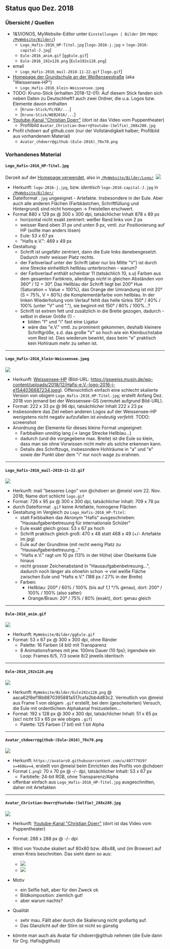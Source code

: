 ## Status quo Dez. 2018 ##

### Übersicht / Quellen ###
* 1&1/IONOS, MyWebsite-Editor unter `Einstellungen | Bilder` (im repo: [`/MyWebsite/Bilder/`](../../MyWebsite/Bilder/))
  - `Logo_Hafis-2016_HP-Titel.jpg` [`logo-2016-j.jpg` = `logo-2016-capital-J.jpg`]
  - `Eule-2016_anim.gif` [`ggEule.gif`]
  - `Eule-2016_192x128.png` [`Eule192x128.png`]
* email
  - `Logo_Hafis-2016_mail-2018-11-22.gif` [`logo.gif`]
* [Homepage der Grundschule an der Weißenseestraße](https://gsweiss.musin.de/zusatzangebote) (aka "Weissensee-HP")
  - `Logo_Hafis-2016_klein-Weissensee.jpeg`
* TODO: Kruno-Stick (erhalten 2018-12-01):
  Auf diesem Stick fanden sich neben Daten zu Deutschheft1 auch zwei Ordner, die u.a. Logos bzw. Elemente davon enthalten
  - [`Kruno-Stick/FLYER/...`]
  - [`Kruno-Stick/WEB2016/...`]
* [Youtube-Kanal "Christian Doerr"](https://www.youtube.com/channel/UC8E3QP7VHt7u6CBszPK8miA) (dort ist das Video vom Puppentheater)
  - Profilbild `Avatar_Christian-Doerr@Youtube-(Selfie)_288x288.jpg`
* Profil chdoerr auf github.com (nur der Vollständigkeit halber; Profilbild aus vorhandenem Material)
  - `Avatar_chdoerr@github-(Eule-2016)_70x70.png`


### Vorhandenes Material ###


#### `Logo_Hafis-2016_HP-Titel.jpg` ####
Derzeit auf der [Homepage verwendet](https://www.lernhilfe-hafis.de/s/img/logo-2016-j.jpg), also in [`/MyWebsite/Bilder/Logo/`](../../MyWebsite/Bilder/Logo/).
![](./Logo_Hafis-2016_HP-Titel.jpg)

* Herkunft: `logo-2016-j.jpg`, bzw. *identisch* `logo-2016-capital-J.jpg` in [`/MyWebsite/Bilder/`](../../MyWebsite/Bilder/)
* Dateiformat `.jpg` ungeeignet - Artefakte. Insbesondere in der Eule. Aber auch alle anderen Flächen (Farbkästchen, Schriftfüllung und Hintergrund) sind nicht homogen -> Freistellen erschwert.
* Format 880 x 129 px @ 300 x 300 dpi, tatsächlicher Inhalt 878 x 89 px
  - horizontal nicht exakt zentriert: weißer Rand links von 2 px
  - weisser Rand oben 31 px und unten 9 px, vmtl. zur Positionierung auf HP (sollte man anders lösen)
  - Eule: 53 x 67 px
  - "Hafis e.V.": 469 x 49 px
* Gestaltung:
  - Schrift ist ungefähr zentriert, dann die Eule links danebengesetzt. Dadurch mehr weisser Platz rechts.
  - der Farbverlauf unter der Schrift (aber nur bis Mitte "V") ist durch eine Strecke einheitlich hellblau unterbrochen - warum?
  - der Farbverlauf enthält scheinbar 11 (tatsächlich 10, s.u) Farben aus dem gesamten Farbkreis, allerdings *nicht* in gleichen Abständen von 360° / 12 = 30°. Das Hellblau der Schrift liegt bei 200° Hue (Saturation = Value = 100%), das Orange der Umrandung ist mit 20° (S = 75%, V = 80%) die Komplementärfarbe vom hellblau. In der linken Wiederholung vom Verlauf fehlt das helle türkis 150° / 40% / 100% (unter "V" und "."), sie beginnt mit 150° / 80% / 100%...? 
  - Schrift ist extrem fett und zusätzlich in die Breite gezogen, dadurch - selbst in dieser Größe (!) -
    * bilden "f" und "i" fast eine Ligatur
    * wäre das "e.V." vmtl. zu prominent gekommen, deshalb kleinere Schriftgröße, s.d. das große "V" so hoch wie ein Kleinbuchstabe vom Rest ist. Dies wiederum bewirkt, dass beim "e" praktisch kein Hohlraum mehr zu sehen ist. 

---

#### `Logo_Hafis-2016_klein-Weissensee.jpeg` ####

![](Logo_Hafis-2016_klein-Weissensee.jpeg)

* Herkunft: [Weissensee-HP](https://www.lernhilfe-hafis.de/s/img/logo-2016-j.jpg) (Bild-URL: https://gsweiss.musin.de/wp-content/uploads/2018/12/Hafis-e.V.-logo-2016-j-e1544036687234.jpeg).
  Offensichtlich einfach eine schlecht skalierte Version von obigem `Logo_Hafis-2016_HP-Titel.jpg`; erstellt Anfang Dez. 2018 von jemand bei der Weissensee-GS (vermutet aufgrund Bild-URL).
* Format: 222 x 33 px @ 96 dpi, tatsächlicher Inhalt 222 x 23 px
* Insbesondere das Ziel neben anderen Logos auf der Weissensee-HP wenigstens nicht negativ aufzufallen ist *eindeutig verfehlt*. TODO: screenshot
* Anordnung der Elemente für dieses kleine Format ungeeignet:
  - Farbbalken unnötig lang (-> lange Strecke Hellblau...)
  - dadurch (und die vorgegebene max. Breite) ist die Eule so klein, dass man sie ohne Vorwissen nicht mehr als solche erkennen kann.
  - Details des Schriftzugs, insbesondere Hohlräume in "a" und "e" sowie der Punkt über dem "i" nur noch wage zu erahnen.

---

#### `Logo_Hafis-2016_mail-2018-11-22.gif` ####

![](./Logo_Hafis-2016_mail-2018-11-22.gif)

* Herkunft: mail "besseres Logo" von @chdoerr an @meisl vom 22. Nov. 2018; Name dort schlicht `logo.gif`
* Format: 726 x 95 px @ 300 x 300 dpi, tatsächlicher Inhalt: 709 x 78 px
* durch Dateiformat `.gif` keine Artefakte, homogene Flächen
* Gestaltung im Vergleich zu `Logo_Hafis-2016_HP-Titel`:
  - statt Farbbalken das Akronym "Hafis" ausgeschrieben: "Hausaufgabenbetreuung für internationale Schüler"
  - Eule exakt gleich gross: 53 x 67 px hoch
  - Schrift praktisch gleich groß: 470 x 48 statt 468 x 49 (+/- Artefakte im jpg)
  - Eule auf der Grundlinie (mit recht wenig Platz zu "Hausaufgabenbetreuung..."
  - "Hafis e.V." ragt um 10 px (13% in der Höhe) über Oberkante Eule hinaus
  - recht grosser Zeichenabstand in "Hausaufgabenbetreuung...", dadurch noch länger als ohnehin schon -> viel weiße Fläche zwischen Eule und "Hafis e.V." (188 px / 27% in der Breite)
  - Farben:
    * Hellblau: 200° / 60% / 100% (bis auf 1,1 °/% genau), dort: 200° / 100% / 100% (also satter)
    * Orange/Braun: 20° / 75% / 80% (exakt), dort: genau gleich


---

#### `Eule-2016_anim.gif` ####

![](./Eule-2016_anim.gif)

* Herkunft: `MyWebsite/Bilder/ggEule.gif`
* Format: 53 x 67 px @ 300 x 300 dpi, ohne Ränder
  - Palette: 16 Farben (4 bit) mit Transparenz
  - 8 Animationsframes mit jew. 100ms Dauer (10 fps); irgendwie ein Loop: Frames 6/5, 7/3 sowie 8/2 jeweils identisch 


---

#### `Eule-2016_192x128.png` ####

![](./Eule-2016_192x128.png)

* Herkunft: `MyWebsite/Bilder/Eule192x128.png` @ aaca62f8ef18b8870395881a517cafa2bb4d83c2. Vermutlich von @meisl aus Frame 1 von obigem `.gif` erstellt, bei dem (gescheiterten) Versuch, die Eule mit ordentlichem Alphakanal freizustellen... 
* Format: 192 x 128 px @ 300 x 300 dpi, tatsächlicher Inhalt: 51 x 65 px (sic! *nicht* 53 x 65 px wie obiges `.gif`)
  - Palette: 125 Farben (7 bit) mit 1 bit Alpha


---

#### `Avatar_chdoerr@github-(Eule-2016)_70x70.png` ####

![](./Avatar_chdoerr@github-(Eule-2016)_70x70.png)

* Herkunft: `https://avatars0.githubusercontent.com/u/40777919?s=460&v=4`, erstellt von @meisl beim Einrichten des Profils von @chdoerr
* Format (`.png`): 70 x 70 px @ -/- dpi, tatsächlicher Inhalt: 53 x 67 px
  - Farbtiefe: 24-bit RGB, ohne Transparenz/Alpha
* offenbar einfach aus `Logo_Hafis-2016_HP-Titel.jpg` ausgeschnitten, daher mit Artefakten



---

#### `Avatar_Christian-Doerr@Youtube-(Selfie)_288x288.jpg` ####

![](./Avatar_Christian-Doerr@Youtube-(Selfie)_288x288.jpg)

* Herkunft: [Youtube-Kanal "Christian Doerr"](https://www.youtube.com/channel/UC8E3QP7VHt7u6CBszPK8miA) (dort ist das Video vom Puppentheater)
* Format: 288 x 288 px @ -/- dpi
* Wird von Youtube skaliert auf 80x80 bzw. 48x48, und (im Browser) auf einen Kreis beschnitten. Das sieht dann so aus:
  
  - ![](screenshot_YT-Avatar-Kanalseite.png)
  - ![](screenshot_YT-Avatar-beim-Video.png)
* Motiv
  - ein Selfie halt, aber für den Zweck ok
  - Bildkomposition: ziemlich gut!
  - aber warum nachts?
* Qualität
  - sehr mau. Fällt aber durch die Skalierung nicht großartig auf.
  - Das Glanzlicht auf der Stirn ist nicht so günstig
* könnte man auch als Avatar für chdoerr@github nehmen (die Eule dann für Org. Hafis@github)



